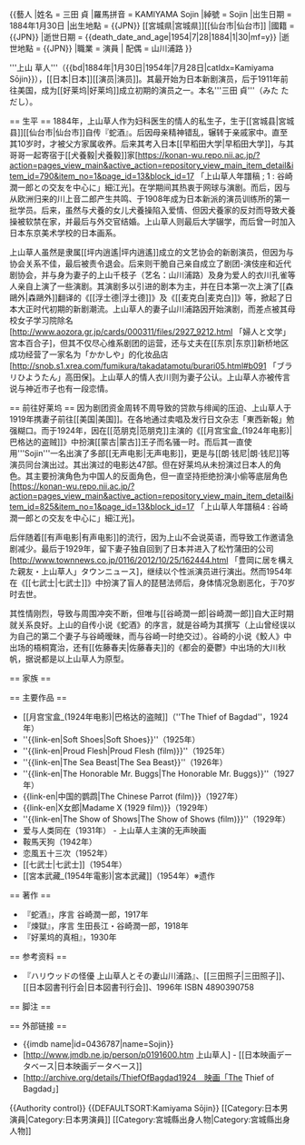 {{藝人
|姓名 = 三田 貞
|羅馬拼音 = KAMIYAMA Sojin
|綽號 = Sojin
|出生日期 = 1884年1月30日
|出生地點 = {{JPN}} [[宮城県|宮城県]][[仙台市|仙台市]]
|國籍     = {{JPN}}
|逝世日期 = {{death_date_and_age|1954|7|28|1884|1|30|mf=y}}
|逝世地點 = {{JPN}}
|職業     = 演員
| 配偶     = 山川浦路
}}

'''上山 草人'''（{{bd|1884年|1月30日|1954年|7月28日|catIdx=Kamiyama Sōjin}}），[[日本|日本]][[演员|演员]]。其最开始为日本新剧演员，后于1911年前往美国，成为[[好莱坞|好莱坞]]成立初期的演员之一。本名'''三田 貞'''（みた ただし）。

== 生平 ==
1884年，上山草人作为妇科医生的情人的私生子，生于[[宮城县|宮城县]][[仙台市|仙台市]]<ref>自传『蛇酒』</ref>。后因母亲精神错乱，辗转于亲戚家中。直至其10岁时，才被父方家属收养。后来其考入日本[[早稻田大学|早稻田大学]]，与其哥哥一起寄宿于[[犬養毅|犬養毅]]家<ref>[https://konan-wu.repo.nii.ac.jp/?action=pages_view_main&active_action=repository_view_main_item_detail&item_id=790&item_no=1&page_id=13&block_id=17 「上山草人年譜稿 ; 1 : 谷崎潤一郎との交友を中心に」細江光]</ref>。在学期间其热衷于网球与演剧。而后，因与从欧洲归来的川上音二郎产生共鸣、于1908年成为日本新派的演员训练所的第一批学员。后来，虽然与犬養的女儿犬養操陷入爱情、但因犬養家的反対而导致犬養操被软禁在家，并最后与外交官结婚。上山草人则最后大学辍学，而后曾一时加入日本东京美术学校的日本画系。

上山草人虽然是隶属[[坪内逍遙|坪内逍遙]]成立的文艺协会的新剧演员，但因为与协会关系不佳，最后被责令退会。后来则干脆自己亲自成立了剧团-演伎座和近代剧协会，并与身为妻子的上山千枝子（艺名：山川浦路）及身为爱人的衣川孔雀等人亲自上演了一些演剧。其演剧多以引进的剧本为主，并在日本第一次上演了[[森鷗外|森鷗外]]翻译的《[[浮士德|浮士德]]》及《[[麦克白|麦克白]]》等，掀起了日本大正时代初期的新剧潮流。上山草人的妻子山川浦路因开始演剧，而差点被其母校女子学习院除名<ref>[http://www.aozora.gr.jp/cards/000311/files/2927_9212.html 「婦人と文学」宮本百合子]</ref>，但其不仅尽心维系剧团的运营，还与丈夫在[[东京|东京]]新桥地区成功经营了一家名为「かかしや」的化妆品店<ref>[http://snob.s1.xrea.com/fumikura/takadatamotu/burari05.html#b091 「ブラリひようたん」高田保]</ref>。上山草人的情人衣川则为妻子公认。上山草人亦被传言说与神近市子也有一段恋情。

== 前往好莱坞 ==
因为剧团资金周转不周导致的贷款与绯闻的压迫、上山草人于1919年携妻子前往[[美国|美国]]。在各地通过卖唱及发行日文杂志「東西新報」勉强糊口。而于1924年，因在[[范朋克|范朋克]]主演的《[[月宫宝盒_(1924年电影)|巴格达的盗贼]]》中扮演[[蒙古|蒙古]]王子而名骚一时。而后其一直使用'''Sojin'''一名出演了多部[[无声电影|无声电影]]，更是与[[朗·钱尼|朗·钱尼]]等演员同台演出过。其出演过的电影达47部。但在好莱坞从未扮演过日本人的角色。其主要扮演角色为中国人的反面角色，但一直坚持拒绝扮演小偷等底层角色<ref>[https://konan-wu.repo.nii.ac.jp/?action=pages_view_main&active_action=repository_view_main_item_detail&item_id=825&item_no=1&page_id=13&block_id=17 「上山草人年譜稿4 : 谷崎潤一郎との交友を中心に」細江光]</ref>。

后伴随着[[有声电影|有声电影]]的流行，因为上山不会说英语，而导致工作邀请急剧减少。最后于1929年，留下妻子独自回到了日本并进入了松竹蒲田的公司<ref>[http://www.townnews.co.jp/0116/2012/10/25/162444.html 「豊岡に居を構えた親友・上山草人」タウンニュース]</ref>，继续以个性派演员进行演出。然而1954年在《[[七武士|七武士]]》中扮演了盲人的琵琶法师后，身体情况急剧恶化，于70岁时去世。

其性情刚烈，导致与周围冲突不断，但唯与[[谷崎潤一郎|谷崎潤一郎]]自大正时期就关系良好。上山的自传小说《蛇酒》的序言，就是谷崎为其撰写（上山曾经误以为自己的第二个妻子与谷崎暧昧，而与谷崎一时绝交过）。谷崎的小说《鮫人》中出场的梧桐寛治，还有[[佐藤春夫|佐藤春夫]]的《都会的憂鬱》中出场的大川秋帆，据说都是以上山草人为原型。

== 家族 ==


== 主要作品 ==
* [[月宫宝盒_(1924年电影)|巴格达的盗賊]]（''The Thief of Bagdad''，1924年）
* ''{{link-en|Soft Shoes|Soft Shoes}}''（1925年）
* ''{{link-en|Proud Flesh|Proud Flesh (film)}}''（1925年）
* ''{{link-en|The Sea Beast|The Sea Beast}}''（1926年）
* ''{{link-en|The Honorable Mr. Buggs|The Honorable Mr. Buggs}}''（1927年）
* {{link-en|中国的鹦鹉|The Chinese Parrot (film)}}（1927年）
* {{link-en|X女郎|Madame X (1929 film)}}（1929年）
* ''{{link-en|The Show of Shows|The Show of Shows (film)}}''（1929年）
* 爱与人类同在（1931年） - 上山草人主演的无声映画
* 鞍馬天狗（1942年）
* 恋風五十三次（1952年）
* [[七武士|七武士]]（1954年）
* [[宮本武藏_(1954年電影)|宮本武藏]]（1954年）※遗作

== 著作 ==
* 『蛇酒』，序言 谷崎潤一郎，1917年
* 『煉獄』，序言 生田長江・谷崎潤一郎，1918年
* 『好莱坞的真相』，1930年

== 参考资料 ==
* 『ハリウッドの怪優 上山草人とその妻山川浦路』、[[三田照子|三田照子]]、[[日本図書刊行会|日本図書刊行会]]、1996年 ISBN 4890390758

== 脚注 ==
<references/>

== 外部链接 ==
* {{imdb name|id=0436787|name=Sojin}}
* [http://www.jmdb.ne.jp/person/p0191600.htm 上山草人] - [[日本映画データベース|日本映画データベース]]
* [http://archive.org/details/ThiefOfBagdad1924　映画「The Thief of Bagdad」]

{{Authority control}}
{{DEFAULTSORT:Kamiyama Sōjin}}
[[Category:日本男演員|Category:日本男演員]]
[[Category:宮城縣出身人物|Category:宮城縣出身人物]]